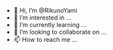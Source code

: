 - 👋 Hi, I’m @RikunoYami
- 👀 I’m interested in ...
- 🌱 I’m currently learning ...
- 💞️ I’m looking to collaborate on ...
- 📫 How to reach me ...

<!---
Pondanime/Pondanime is a ✨ special ✨ repository because its `README.md` (this file) appears on your GitHub profile.
You can click the Preview link to take a look at your changes.
--->
